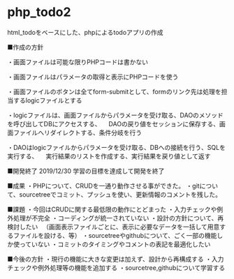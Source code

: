 # php_todo2

html_todoをベースにした、phpによるtodoアプリの作成

■作成の方針

・画面ファイルは可能な限りPHPコードは書かない

・画面ファイルはパラメータの取得と表示にPHPコードを使う

・画面ファイルのボタンは全てform-submitとして、formのリンク先は処理を担当するlogicファイルとする

・logicファイルは、画面ファイルからパラメータを受け取る、DAOのメソッドを呼び出してDBにアクセスする、
　DAOの戻り値をセッションに保存する、画面ファイルへリダイレクトする、条件分岐を行う
 
・DAOはlogicファイルからパラメータを受け取る、DBへの接続を行う、SQLを実行する、
　実行結果のリストを作成する、実行結果を戻り値として返す

■開発終了
2019/12/30
学習の目標を達成して開発を終了

■成果
・PHPについて、CRUDを一通り動作させる事ができた。
・gitについて、sourcetreeでコミット、プッシュを使い、更新情報のコメントを残した。

■課題
・今回はCRUDに関する最低限の動作にとどまった
・入力チェックや例外処理が不完全
・コーディングが統一されていない
・設計の方針について、再検討したい
　（画面表示ファイルごとに、表示に必要なデータを一括して用意するファイルを設ける、等）
 ・sourcetreeやgithubについて、ごく一部の機能しか使っていない
 ・コミットのタイミングやコメントの表記を最適化したい
 
■今後の方針
・現行の機能に大きな変更は加えず、設計から再構成する
・入力チェックや例外処理等の機能を追加する
・sourcetree,githubについて学習する

 
